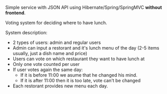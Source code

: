 Simple service with JSON API using Hibernate/Spring/SpringMVC **without frontend**.

Voting system for deciding where to have lunch.

System description:
* 2 types of users: admin and regular users
* Admin can input a restorant and it's lunch menu of the day (2-5 items usually, just a dish name and price)
* Users can vote on which restaurant they want to have lunch at
* Only one vote counted per user
* If user votes again the same day:
	* If it is before 11:00 we asume that he changed his mind.
	* If it is after 11:00 then it is too late, vote can't be changed
* Each restorant provides new menu each day.
